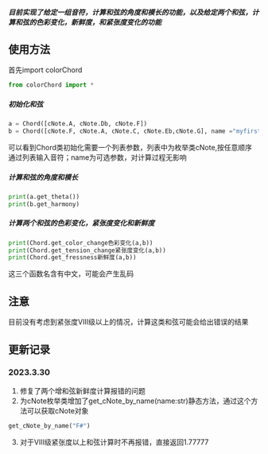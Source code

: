 ##### 目前实现了给定一组音符，计算和弦的角度和模长的功能，以及给定两个和弦，计算和弦的色彩变化，新鲜度，和紧张度变化的功能
## 使用方法

首先import colorChord
~~~ python
from colorChord import *
~~~

##### 初始化和弦
~~~python
a = Chord([cNote.A, cNote.Db, cNote.F])
b = Chord([cNote.F, cNote.A, cNote.C, cNote.Eb,cNote.G], name ="myfirstchord")
~~~
可以看到Chord类初始化需要一个列表参数，列表中为枚举类cNote,按任意顺序通过列表输入音符；name为可选参数，对计算过程无影响

##### 计算和弦的角度和模长
~~~python
print(a.get_theta())
print(b.get_harmony)
~~~

##### 计算两个和弦的色彩变化，紧张度变化和新鲜度
~~~python
print(Chord.get_color_change色彩变化(a,b))
print(Chord.get_tension_change紧张度变化(a,b))
print(Chord.get_fressness新鲜度(a,b))
~~~
这三个函数名含有中文，可能会产生乱码

## 注意
目前没有考虑到紧张度VIII级以上的情况，计算这类和弦可能会给出错误的结果

## 更新记录
### 2023.3.30
1. 修复了两个增和弦新鲜度计算报错的问题
2. 为cNote枚举类增加了get_cNote_by_name(name:str)静态方法，通过这个方法可以获取cNote对象
~~~Python
get_cNote_by_name("F#")
~~~
3. 对于VIII级紧张度以上和弦计算时不再报错，直接返回1.77777
